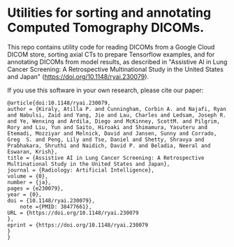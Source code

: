 # Utilities for sorting and annotating Computed Tomography DICOMs.


This repo contains utility code for reading DICOMs from a Google Cloud DICOM
store, sorting axial CTs to prepare Tensorflow examples, and for annotating
DICOMs from model results, as described in "Assistive AI in Lung Cancer Screening: A Retrospective Multinational Study in the United States and Japan" (https://doi.org/10.1148/ryai.230079).



If you use this software in your own research, please cite our paper:

```
@article{doi:10.1148/ryai.230079,
author = {Kiraly, Atilla P. and Cunningham, Corbin A. and Najafi, Ryan and Nabulsi, Zaid and Yang, Jie and Lau, Charles and Ledsam, Joseph R. and Ye, Wenxing and Ardila, Diego and McKinney, ScottM. and Pilgrim, Rory and Liu, Yun and Saito, Hiroaki and Shimamura, Yasuteru and Etemadi, Mozziyar and Melnick, David and Jansen, Sunny and Corrado, Greg  S. and Peng, Lily and Tse, Daniel and Shetty, Shravya and Prabhakara, Shruthi and Naidich, David P. and Beladia, Neeral and Eswaran, Krish},
title = {Assistive AI in Lung Cancer Screening: A Retrospective Multinational Study in the United States and Japan},
journal = {Radiology: Artificial Intelligence},
volume = {0},
number = {ja},
pages = {e230079},
year = {0},
doi = {10.1148/ryai.230079},
    note ={PMID: 38477661},
URL = {https://doi.org/10.1148/ryai.230079
},
eprint = {https://doi.org/10.1148/ryai.230079
}
}
```